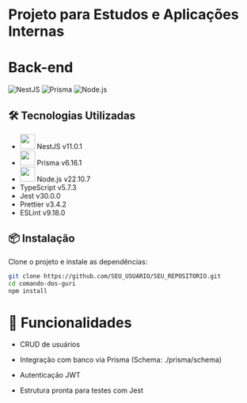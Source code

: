 # Projeto para Estudos e Aplicações Internas

# Back-end

![NestJS](https://img.shields.io/badge/NestJS-v11.0.1-ff0000?style=for-the-badge&logo=nestjs)
![Prisma](https://img.shields.io/badge/Prisma-v6.16.1-2D3748?style=for-the-badge&logo=prisma)
![Node.js](https://img.shields.io/badge/Node.js-v22.10.7-339933?style=for-the-badge&logo=node.js)

## 🛠️ Tecnologias Utilizadas

- <img src="https://cdn.jsdelivr.net/npm/simple-icons@v3/icons/nestjs.svg" width="30" height="30" /> NestJS v11.0.1
- <img src="https://cdn.jsdelivr.net/npm/simple-icons@v3/icons/prisma.svg" width="30" height="30" /> Prisma v6.16.1
- <img src="https://cdn.jsdelivr.net/npm/simple-icons@v3/icons/node-dot-js.svg" width="30" height="30" /> Node.js v22.10.7
- TypeScript v5.7.3
- Jest v30.0.0
- Prettier v3.4.2
- ESLint v9.18.0

## 📦 Instalação

Clone o projeto e instale as dependências:

```bash
git clone https://github.com/SEU_USUARIO/SEU_REPOSITORIO.git
cd comando-dos-guri
npm install
```

# 🚀 Funcionalidades

- CRUD de usuários

- Integração com banco via Prisma (Schema: ./prisma/schema)

- Autenticação JWT

- Estrutura pronta para testes com Jest
